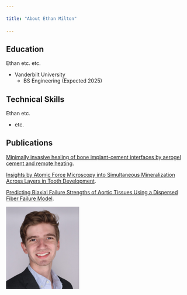 ```yaml
---

title: "About Ethan Milton"

---
```


## Education

Ethan etc. etc.

* Vanderbilt University
  * BS Engineering (Expected 2025)

## Technical Skills

Ethan etc.

* etc.

## Publications 

[Minimally invasive healing of bone implant-cement interfaces by aerogel cement and remote heating](https://www.sciencedirect.com/science/article/pii/S2666998624006379).

[Insights by Atomic Force Microscopy into Simultaneous Mineralization Across Layers in Tooth Development](https://papers.ssrn.com/sol3/papers.cfm?abstract_id=4975892).

[Predicting Biaxial Failure Strengths of Aortic Tissues Using a Dispersed Fiber Failure Model](https://papers.ssrn.com/sol3/papers.cfm?abstract_id=4988347).

<img src="https://github.com/milton-ethan/miltoneh.github.io/blob/main/assets/img/headshot28_square.jpg" alt="Ethan Milton" width="200"/>
